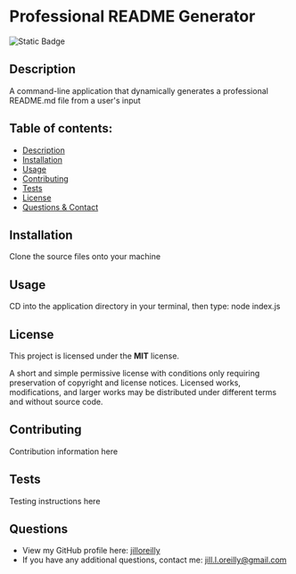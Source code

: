 # Professional README Generator

  ![Static Badge](https://img.shields.io/badge/License-MIT-blue)

  ## Description
  A command-line application that dynamically generates a professional README.md file from a user's input

  ## Table of contents:
  - [Description](#Description)
  - [Installation](#Installation)
  - [Usage](#Usage)
  - [Contributing](#Contributing)
  - [Tests](#Tests)
  - [License](#License)
  - [Questions & Contact](#Questions)
  
  ## Installation
  Clone the source files onto your machine

  ## Usage
  CD into the application directory in your terminal, then type: node index.js

  ## License
  This project is licensed under the **MIT** license.
      
  A short and simple permissive license with conditions only requiring preservation of copyright and license notices. Licensed works, modifications, and larger works may be distributed under different terms and without source code.
  
  ## Contributing
  Contribution information here

  ## Tests
  Testing instructions here
  
  ## Questions
  - View my GitHub profile here: [jilloreilly](https://github.com/jilloreilly)
  - If you have any additional questions, contact me: [jill.l.oreilly@gmail.com](mailto:jill.l.oreilly@gmail.com)

